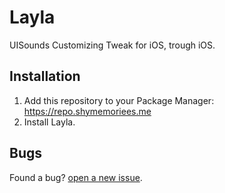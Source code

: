 # Layla

UISounds Customizing Tweak for iOS, trough iOS.

## Installation

1. Add this repository to your Package Manager: https://repo.shymemoriees.me
2. Install Layla.

## Bugs

Found a bug? [open a new issue](https://github.com/ShyMemoriees/Layla/issues/new).
